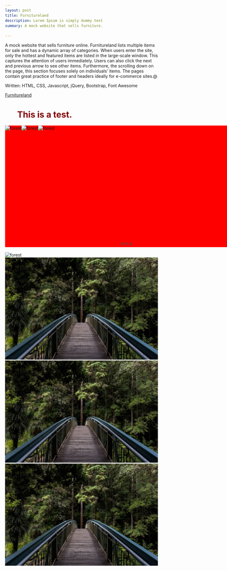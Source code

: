 ```yaml
---
layout: post
title: Furnitureland
description: Lorem Ipsum is simply dummy text
summary: A mock website that sells furniture.

---
```

<style>
h1{
    color: maroon;
    margin-left: 40px;
}
        .slider-holder
        {
            width: 800px;
            height: 400px;
            background-color: yellow;
            margin-left: auto;
            margin-right: auto;
            margin-top: 0px;
            text-align: center;
            overflow: hidden;
        }
       
        .image-holder
        {
            width: 2400px;
            background-color: red;
            height: 400px;
            clear: both;
            position: relative;
           
            -webkit-transition: left 2s;
            -moz-transition: left 2s;
            -o-transition: left 2s;
            transition: left 2s;
        }
       
        .slider-image
        {
            float: left;
            margin: 0px;
            padding: 0px;
            position: relative;
        }
       
        #slider-image-1:target ~ .image-holder
        {
            left: 0px;
        }
       
        #slider-image-2:target ~ .image-holder
        {
            left: -800px;
        }
       
        #slider-image-3:target ~ .image-holder
        {
            left: -1600px;
        }
       
        .button-holder
        {
            position: relative;
            top: -20px;
        }
       
        .slider-change
        {
            display: inline-block;
            height: 10px;
            width: 10px;
            border-radius: 5px;
            background-color: brown;
        }
</style>

A mock website that sells furniture online. Furnitureland lists multiple items for sale and has a dynamic array of categories. When users enter the site, only the hottest and featured items are listed in the large-scale window. This captures the attention of users immediately. Users can also click the next and previous arrow to see other items. Furthermore, the scrolling down on the page, this section focuses solely on individuals’ items. The pages contain great practice of footer and headers ideally for e-commerce sites.@

Written: HTML, CSS, Javascript, jQuery, Bootstrap, Font Awesome

<a href="https://michaelamay.github.io/Furnitureland/">Furnitureland</a>

<!-- Image section -->

<h1>This is a test. </h1>

<div class="slider-holder">
    <span id="slider-image-1"></span>
    <span id="slider-image-2"></span>
    <span id="slider-image-3"></span>
    <div class="image-holder">
        <img src="https://i.ibb.co/D7YvZ6m/forest.jpg" alt="forest" class="slider-image"/>
        <img src="https://i.ibb.co/D7YvZ6m/forest.jpg" alt="forest" class="slider-image"/>
        <img src="https://i.ibb.co/D7YvZ6m/forest.jpg" alt="forest" class="slider-image"/>
    </div>
    <div class="button-holder">
        <a href="#slider-image-1" class="slider-change"></a>
        <a href="#slider-image-2" class="slider-change"></a>
        <a href="#slider-image-3" class="slider-change"></a>
    </div>
</div>

<br>
<img src="https://i.ibb.co/D7YvZ6m/forest.jpg" alt="forest" />



<img src="./images/forest.jpg" alt="forest"/>

<img src="../images/forest.jpg" alt="forest"/>

<img src="/images/forest.jpg" alt="forest"/>